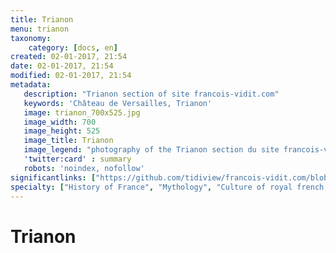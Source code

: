 ```yaml
---
title: Trianon
menu: trianon
taxonomy:
    category: [docs, en]
created: 02-01-2017, 21:54
date: 02-01-2017, 21:54
modified: 02-01-2017, 21:54
metadata:
   description: "Trianon section of site francois-vidit.com"
   keywords: 'Château de Versailles, Trianon'
   image: trianon_700x525.jpg
   image_width: 700
   image_height: 525
   image_title: Trianon
   image_legend: "photography of the Trianon section du site francois-vidit.com"
   'twitter:card' : summary
   robots: 'noindex, nofollow'
significantlinks: ["https://github.com/tidiview/francois-vidit.com/blob/develop/user/sites/docs/pages/01.home/02.versailles/03.trianon/chapter.en.md"]
specialty: ["History of France", "Mythology", "Culture of royal french court", "Litterature of the Roman Empire", "Roman Imperial Litterature", "Palace of Versailles", "Trianon"]
---
```


# Trianon